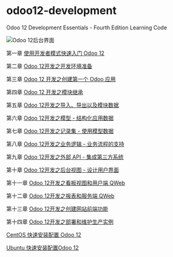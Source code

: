 # odoo12-development
Odoo 12 Development Essentials - Fourth Edition Learning Code

![Odoo 12后台界面](http://upload-images.jianshu.io/upload_images/14565748-2fa442df00b99829.jpg?imageMogr2/auto-orient/strip%7CimageView2/2/w/1240)

第一章 [使用开发者模式快速入门 Odoo 12](http://www.odoogo.com/manual/odoo12-development-essentials/chapter-1-quick-start-using-the-developer-mode/c84d0f63)


第二章 [Odoo 12开发之开发环境准备](http://www.odoogo.com/manual/odoo12-development-essentials/chapter-2-preparing-the-development-environment/ab88b03c)


第三章 [Odoo 12 开发之创建第一个 Odoo 应用](http://www.odoogo.com/manual/odoo12-development-essentials/chapter-3-your-first-odoo-application/0fbcbd8b)


第四章 [Odoo 12 开发之模块继承](http://www.odoogo.com/manual/odoo12-development-essentials/chapter-4-extending-modules/d9e532df)


第五章 [Odoo 12开发之导入、导出以及模块数据](http://www.odoogo.com/manual/odoo12-development-essentials/chapter-5-import-export-and-module-data/d5b03135)


第六章 [Odoo 12开发之模型 - 结构化应用数据](http://www.odoogo.com/manual/odoo12-development-essentials/chapter-6-models-structuring-the-application-data/f07aef9e)


第七章 [Odoo 12开发之记录集 - 使用模型数据](http://www.odoogo.com/manual/odoo12-development-essentials/chapter-7-recordsets-working-with-model-data/6c09af7a)


第八章 [Odoo 12开发之业务逻辑 - 业务流程的支持](http://www.odoogo.com/manual/odoo12-development-essentials/chapter-8-business-logic-supporting-business-processes/b6f16fd3)


第九章 [Odoo 12开发之外部 API - 集成第三方系统](http://www.odoogo.com/manual/odoo12-development-essentials/chapter-9-external-api-integrating-with-other-systems/982e2316)


第十章 [Odoo 12开发之后台视图 - 设计用户界面](http://www.odoogo.com/manual/odoo12-development-essentials/chapter-10-backend-views-designing-the-user-interface/55784b04)


第十一章 [Odoo 12开发之看板视图和用户端 QWeb](http://www.odoogo.com/manual/odoo12-development-essentials/chapter-11-kanban-views-and-client-side-qweb/983be245)


第十二章 [Odoo 12开发之报表和服务端 QWeb](http://www.odoogo.com/manual/odoo12-development-essentials/chapter-12-reports-and-server-side-qweb/8cd8652e)


第十三章 [Odoo 12开发之创建网站前端功能](http://www.odoogo.com/manual/odoo12-development-essentials/chapter-13-creating-website-frontend-features/0946ea06)


第十四章 [Odoo 12开发之部署和维护生产实例](http://www.odoogo.com/manual/odoo12-development-essentials/chapter-14-deploying-and-maintaining-production-instances/9ba55706)


[CentOS 快速安装配置 Odoo 12](http://www.odoogo.com/odoo_ssh_deploy/)

[Ubuntu 快速安装配置Odoo 12](http://www.odoogo.com/odoo_ssh_deploy/)

